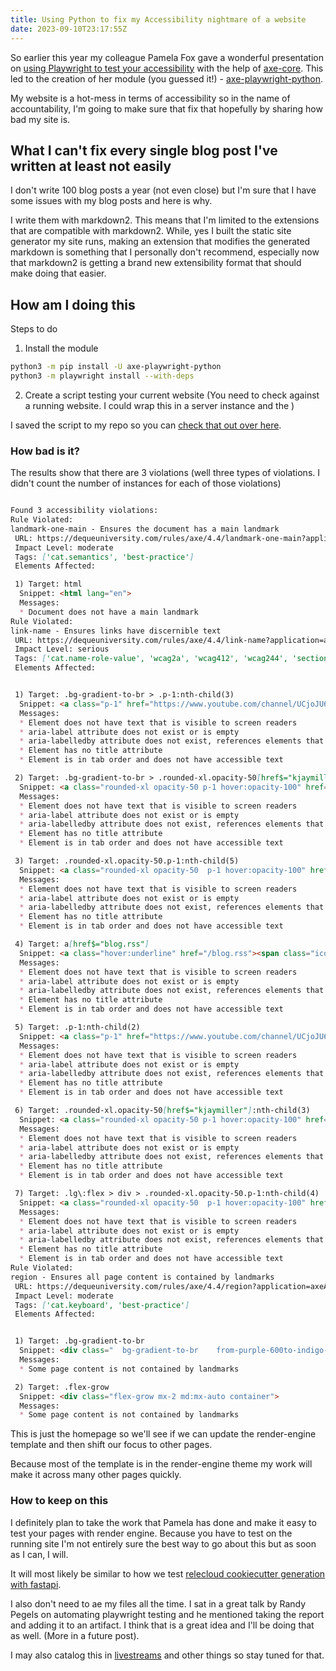 ```yaml
---
title: Using Python to fix my Accessibility nightmare of a website
date: 2023-09-10T23:17:55Z
---
```


So earlier this year my colleague Pamela Fox gave a wonderful presentation on [using Playwright to test your accessibility](https://www.youtube.com/watch?v=J-4Qa6PSomM&pp=ygUUcGFtZWxhIGZveCBub3J0aCBiYXk%3D) with the help of [axe-core](https://github.com/dequelabs/axe-core). This led to the creation of her module (you guessed it!) - [axe-playwright-python](https://pypi.org/project/axe-playwright-python/).

My website is a hot-mess in terms of accessibility so in the name of accountability, I'm going to make sure that fix that hopefully by sharing how bad my site is.

## What I can't fix every single blog post I've written at least not easily

I don't write 100 blog posts a year (not even close) but I'm sure that I have some issues with my blog posts and here is why.

I write them with markdown2. This means that I'm limited to the extensions that are compatible with markdown2. While, yes I built the static site generator my site runs, making an extension that modifies the generated markdown is something that I personally don't recommend, especially now that markdown2 is getting a brand new extensibility format that should make doing that easier.

## How am I doing this

Steps to do

1. Install the module

```sh
python3 -m pip install -U axe-playwright-python
python3 -m playwright install --with-deps
```

2. Create a script testing your current website (You need to check against a running website. I could wrap this in a server instance and the )

I saved the script to my repo so you can [check that out over here](https://github.com/kjaymiller/kjaymiller.com).

### How bad is it?

The results show that there are 3 violations (well three types of violations. I didn't count the number of instances for each of those violations)

```md

Found 3 accessibility violations:
Rule Violated:
landmark-one-main - Ensures the document has a main landmark
 URL: https://dequeuniversity.com/rules/axe/4.4/landmark-one-main?application=axeAPI
 Impact Level: moderate
 Tags: ['cat.semantics', 'best-practice']
 Elements Affected:

 1) Target: html
  Snippet: <html lang="en">
  Messages:
  * Document does not have a main landmark
Rule Violated:
link-name - Ensures links have discernible text
 URL: https://dequeuniversity.com/rules/axe/4.4/link-name?application=axeAPI
 Impact Level: serious
 Tags: ['cat.name-role-value', 'wcag2a', 'wcag412', 'wcag244', 'section508', 'section508.22.a', 'ACT']
 Elements Affected:


 1) Target: .bg-gradient-to-br > .p-1:nth-child(3)
  Snippet: <a class="p-1" href="https://www.youtube.com/channel/UCjoJU65IbXkKXsNqydro05Q/">    <i class="text-red-700 text-2xl m-1 fa-brands fa-youtube"></i></a>
  Messages:
  * Element does not have text that is visible to screen readers
  * aria-label attribute does not exist or is empty
  * aria-labelledby attribute does not exist, references elements that do not exist or references elements that are empty
  * Element has no title attribute
  * Element is in tab order and does not have accessible text

 2) Target: .bg-gradient-to-br > .rounded-xl.opacity-50[href$="kjaymiller"]:nth-child(4)
  Snippet: <a class="rounded-xl opacity-50 p-1 hover:opacity-100" href="https://twitter.com/kjaymiller">    <i class=" text-blue-500 m-1 text-2xl fa-brands fa-twitter-square"></i></a>
  Messages:
  * Element does not have text that is visible to screen readers
  * aria-label attribute does not exist or is empty
  * aria-labelledby attribute does not exist, references elements that do not exist or references elements that are empty
  * Element has no title attribute
  * Element is in tab order and does not have accessible text

 3) Target: .rounded-xl.opacity-50.p-1:nth-child(5)
  Snippet: <a class="rounded-xl opacity-50  p-1 hover:opacity-100" href="https://linkedin.com/in/kjaymiller">    <i class=" text-blue-900 m-1 text-2xl fa-brands fa-linkedin"></i></a>
  Messages:
  * Element does not have text that is visible to screen readers
  * aria-label attribute does not exist or is empty
  * aria-labelledby attribute does not exist, references elements that do not exist or references elements that are empty
  * Element has no title attribute
  * Element is in tab order and does not have accessible text

 4) Target: a[href$="blog.rss"]
  Snippet: <a class="hover:underline" href="/blog.rss"><span class="icon"><i class="fas fa-rss" aria-hidden="true"></i></span></a>
  Messages:
  * Element does not have text that is visible to screen readers
  * aria-label attribute does not exist or is empty
  * aria-labelledby attribute does not exist, references elements that do not exist or references elements that are empty
  * Element has no title attribute
  * Element is in tab order and does not have accessible text

 5) Target: .p-1:nth-child(2)
  Snippet: <a class="p-1" href="https://www.youtube.com/channel/UCjoJU65IbXkKXsNqydro05Q/">    <i class="text-red-700 text-2xl m-1 fa-brands fa-youtube"></i></a>
  Messages:
  * Element does not have text that is visible to screen readers
  * aria-label attribute does not exist or is empty
  * aria-labelledby attribute does not exist, references elements that do not exist or references elements that are empty
  * Element has no title attribute
  * Element is in tab order and does not have accessible text

 6) Target: .rounded-xl.opacity-50[href$="kjaymiller"]:nth-child(3)
  Snippet: <a class="rounded-xl opacity-50 p-1 hover:opacity-100" href="https://twitter.com/kjaymiller">    <i class=" text-blue-500 m-1 text-2xl fa-brands fa-twitter-square"></i></a>
  Messages:
  * Element does not have text that is visible to screen readers
  * aria-label attribute does not exist or is empty
  * aria-labelledby attribute does not exist, references elements that do not exist or references elements that are empty
  * Element has no title attribute
  * Element is in tab order and does not have accessible text

 7) Target: .lg\:flex > div > .rounded-xl.opacity-50.p-1:nth-child(4)
  Snippet: <a class="rounded-xl opacity-50  p-1 hover:opacity-100" href="https://linkedin.com/in/kjaymiller">    <i class=" text-blue-900 m-1 text-2xl fa-brands fa-linkedin"></i></a>
  Messages:
  * Element does not have text that is visible to screen readers
  * aria-label attribute does not exist or is empty
  * aria-labelledby attribute does not exist, references elements that do not exist or references elements that are empty
  * Element has no title attribute
  * Element is in tab order and does not have accessible text
Rule Violated:
region - Ensures all page content is contained by landmarks
 URL: https://dequeuniversity.com/rules/axe/4.4/region?application=axeAPI
 Impact Level: moderate
 Tags: ['cat.keyboard', 'best-practice']
 Elements Affected:


 1) Target: .bg-gradient-to-br
  Snippet: <div class="  bg-gradient-to-br    from-purple-600to-indigo-800  flex  flex-wrap  items-baseline  px-5  py-2  ">
  Messages:
  * Some page content is not contained by landmarks

 2) Target: .flex-grow
  Snippet: <div class="flex-grow mx-2 md:mx-auto container">
  Messages:
  * Some page content is not contained by landmarks
```

This is just the homepage so we'll see if we can update the render-engine template and then shift our focus to other pages.

Because most of the template is in the render-engine theme my work will make it across many other pages quickly.

### How to keep on this

I definitely plan to take the work that Pamela has done and make it easy to test your pages with render engine. Because you have to test on the running site I'm not entirely sure the best way to go about this but as soon as I can, I will.

It will most likely be similar to how we test [relecloud cookiecutter generation with fastapi](https://github.com/kjaymiller/cookiecutter-relecloud/blob/5ca61f724202c533cd91e638131d6b96455578a6/%7B%7Bcookiecutter.__src_folder_name%7D%7D/src/tests/conftest.py#L44C1-L52C12).

I also don't need to ae my files all the time. I sat in a great talk by Randy Pegels on automating playwright testing and he mentioned taking the report and adding it to an artifact. I think that is a great idea and I'll be doing that as well. (More in a future post).

I may also catalog this in [livestreams](https://www.youtube.com/@KJayMiller/streams) and other things so stay tuned for that.
